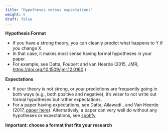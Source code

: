 ```yaml
---
title: "Hypotheses versus expectations"
weight: 6
draft: false
---
```


**Hypothesis Format**

* If you have a strong theory, you can cleanly predict what happens to
Y if you change X.
* In that case, it makes most sense having formal hypotheses in your
paper.
* For example, see Datta, Foubert and van Heerde (2015, JMR, [<ins>https://doi.org/10.1509/jmr.12.0160</ins>]() )

**Expectations**

* If your theory is not strong, or your predictions are frequently going
   in both ways (e.g., both positive and negative), it’s wiser to not write
   out formal hypotheses but rather expectations.
* For a paper having expectations, see Datta, Ailawadi , and Van
  Heerde (2017, <ins>[paper here](https://doi.org/10.1509/jm.15.0340)</ins>). Alternatively, a paper can very well do
  without any hypotheses or expectations, see <ins>[spotify](tiu.nu/)</ins>

**Important: choose a format that fits your research**
